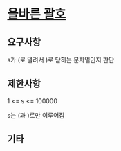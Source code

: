 # [올바른 괄호](https://programmers.co.kr/learn/courses/30/lessons/12909)

## 요구사항

s가 (로 열려서 )로 닫히는 문자열인지 판단

## 제한사항

1 <= s <= 100000

s는 (과 )로만 이루어짐

## 기타
